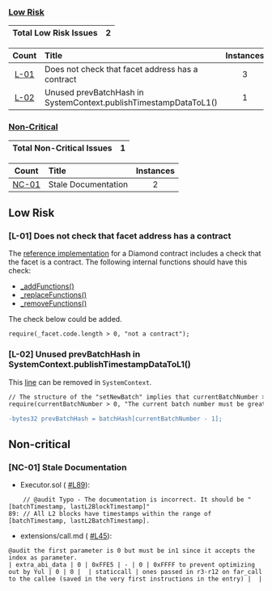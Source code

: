 ### [Low Risk](#low-risk-1)

| Total Low Risk Issues | 2 |
|:--:|:--:|

| Count | Title | Instances |
|:--:|:-------| :--: |
| [L-01](#l-01-does-not-check-that-facet-address-has-a-contract) | Does not check that facet address has a contract | 3 |
| [L-02](#l-02) | Unused prevBatchHash in SystemContext.publishTimestampDataToL1() | 1 |

### [Non-Critical](#non-critical-1)

| Total Non-Critical Issues | 1 |
|:--:|:--:|

| Count | Title | Instances |
|:--:|:-------| :--: |
| [NC-01](#nc-01-stale-documentation) | Stale Documentation | 2 |

## Low Risk

### [L-01] Does not check that facet address has a contract

The [reference implementation](https://github.com/mudgen/diamond-1-hardhat/blob/main/contracts/libraries/LibDiamond.sol#L196-L204) for a Diamond contract includes a check that the facet is a contract. The following
internal functions should have this check:

- [_addFunctions()](https://github.com/code-423n4/2023-10-zksync/blob/main/code/contracts/ethereum/contracts/zksync/libraries/Diamond.sol#L132)
- [_replaceFunctions()](https://github.com/code-423n4/2023-10-zksync/blob/main/code/contracts/ethereum/contracts/zksync/libraries/Diamond.sol#L156)
- [_removeFunctions()](https://github.com/code-423n4/2023-10-zksync/blob/main/code/contracts/ethereum/contracts/zksync/libraries/Diamond.sol#L176)

The check below could be added.

```solidity
require(_facet.code.length > 0, "not a contract");
```

### [L-02] Unused prevBatchHash in SystemContext.publishTimestampDataToL1()

This [line](https://github.com/code-423n4/2023-10-zksync/blob/main/code/system-contracts/contracts/SystemContext.sol#L385) can be removed in `SystemContext`.

```diff
// The structure of the "setNewBatch" implies that currentBatchNumber > 0, but we still double check it
require(currentBatchNumber > 0, "The current batch number must be greater than 0");

-bytes32 prevBatchHash = batchHash[currentBatchNumber - 1];
```

## Non-critical

### [NC-01] Stale Documentation

- Executor.sol ( [#L89](https://github.com/code-423n4/2023-10-zksync/blob/main/code/contracts/ethereum/contracts/zksync/facets/Executor.sol#L89)):

```solidity
    // @audit Typo - The documentation is incorrect. It should be "[batchTimestamp, lastL2BlockTimestamp]"
89: // All L2 blocks have timestamps within the range of [batchTimestamp, lastL2BatchTimestamp].
```

- extensions/call.md ( [#L45](https://github.com/code-423n4/2023-10-zksync/blob/main/docs/VM%20Section/How%20compiler%20works/instructions/extensions/call.md?plain=1#L45)):

```
@audit the first parameter is 0 but must be in1 since it accepts the index as parameter.
| extra_abi_data | 0 | 0xFFE5 | - | 0 | 0xFFFF to prevent optimizing out by Yul | 0 | 0 |  | staticcall | ones passed in r3-r12 on far_call to the callee (saved in the very first instructions in the entry) |  |
```